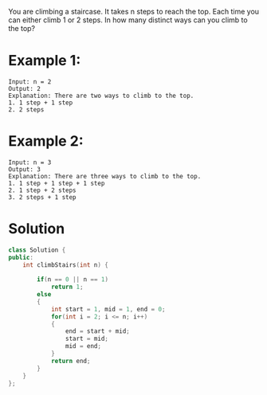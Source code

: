 You are climbing a staircase. It takes n steps to reach the top.
Each time you can either climb 1 or 2 steps. In how many distinct ways can you climb to the top?

# Example 1:
```
Input: n = 2
Output: 2
Explanation: There are two ways to climb to the top.
1. 1 step + 1 step
2. 2 steps
```

# Example 2:
```
Input: n = 3
Output: 3
Explanation: There are three ways to climb to the top.
1. 1 step + 1 step + 1 step
2. 1 step + 2 steps
3. 2 steps + 1 step
```

# Solution
```cpp
class Solution {
public:
    int climbStairs(int n) {
        
        if(n == 0 || n == 1)
            return 1;
        else
        {
            int start = 1, mid = 1, end = 0;
            for(int i = 2; i <= n; i++)
            {
                end = start + mid;
                start = mid;
                mid = end;
            }
            return end;
        }
    }
};
```
